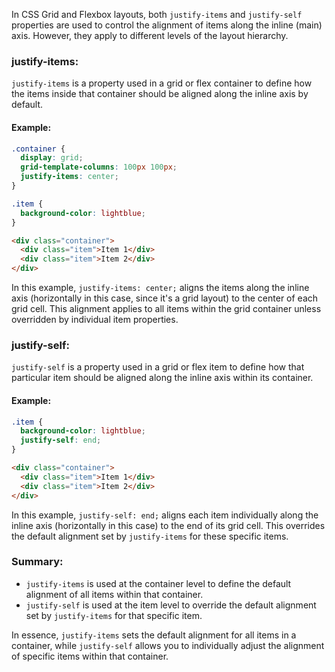 In CSS Grid and Flexbox layouts, both `justify-items` and `justify-self` properties are used to control the alignment of items along the inline (main) axis. However, they apply to different levels of the layout hierarchy.

### justify-items:

`justify-items` is a property used in a grid or flex container to define how the items inside that container should be aligned along the inline axis by default.

#### Example:

```css
.container {
  display: grid;
  grid-template-columns: 100px 100px;
  justify-items: center;
}

.item {
  background-color: lightblue;
}
```

```html
<div class="container">
  <div class="item">Item 1</div>
  <div class="item">Item 2</div>
</div>
```

In this example, `justify-items: center;` aligns the items along the inline axis (horizontally in this case, since it's a grid layout) to the center of each grid cell. This alignment applies to all items within the grid container unless overridden by individual item properties.

### justify-self:

`justify-self` is a property used in a grid or flex item to define how that particular item should be aligned along the inline axis within its container.

#### Example:

```css
.item {
  background-color: lightblue;
  justify-self: end;
}
```

```html
<div class="container">
  <div class="item">Item 1</div>
  <div class="item">Item 2</div>
</div>
```

In this example, `justify-self: end;` aligns each item individually along the inline axis (horizontally in this case) to the end of its grid cell. This overrides the default alignment set by `justify-items` for these specific items.

### Summary:

- `justify-items` is used at the container level to define the default alignment of all items within that container.
- `justify-self` is used at the item level to override the default alignment set by `justify-items` for that specific item.

In essence, `justify-items` sets the default alignment for all items in a container, while `justify-self` allows you to individually adjust the alignment of specific items within that container.